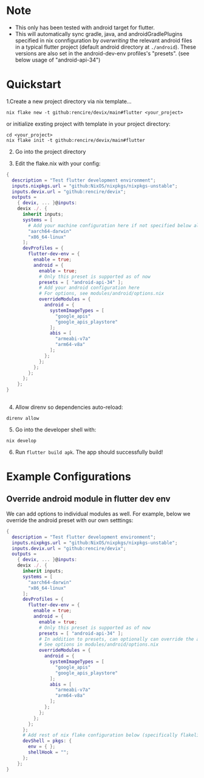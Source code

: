 # Note
- This only has been tested with android target for flutter.
- This will automatically sync gradle, java, and androidGradlePlugins specified in nix connfiguration by *overwriting* the relevant android files in a typical flutter project (default android directory at `./android`).
  These versions are also set in the android-dev-env profiles's "presets". (see below usage of "android-api-34")


# Quickstart

1.Create a new project directory via nix template...

```
nix flake new -t github:rencire/devix/main#flutter <your_project>

```

or initialize exsting project with template in your project directory:

```
cd <your_project>
nix flake init -t github:rencire/devix/main#flutter
```

2. Go into the project directory

3. Edit the flake.nix with your config:

```nix
{
  description = "Test flutter development environment";
  inputs.nixpkgs.url = "github:NixOS/nixpkgs/nixpkgs-unstable";
  inputs.devix.url = "github:rencire/devix";
  outputs =
    { devix, ... }@inputs:
    devix ./. {
      inherit inputs;
      systems = [
        # Add your machine configuration here if not specified below already
        "aarch64-darwin"
        "x86_64-linux"
      ];
      devProfiles = {
        flutter-dev-env = {
          enable = true;
          android = {
            enable = true;
            # Only this preset is supported as of now
            presets = [ "android-api-34" ];
            # Add your android configuration here
            # For options, see modules/android/options.nix
            overrideModules = {
              android = {
                systemImageTypes = [
                  "google_apis"
                  "google_apis_playstore"
                ];
                abis = [
                  "armeabi-v7a"
                  "arm64-v8a"
                ];
              };
            };
          };
        };
      };
    };
}
 
```


4. Allow direnv so dependencies auto-reload:
```
direnv allow  
```

5. Go into the developer shell with:
```
nix develop
```

6. Run `flutter build apk`. The app should successfully build!





# Example Configurations

## Override android module in flutter dev env
We can add options to individual modules as well. For example, below we override
the android preset with our own setttings:

```nix
{
  description = "Test flutter development environment";
  inputs.nixpkgs.url = "github:NixOS/nixpkgs/nixpkgs-unstable";
  inputs.devix.url = "github:rencire/devix";
  outputs =
    { devix, ... }@inputs:
    devix ./. {
      inherit inputs;
      systems = [
        "aarch64-darwin"
        "x86_64-linux"
      ];
      devProfiles = {
        flutter-dev-env = {
          enable = true;
          android = {
            enable = true;
            # Only this preset is supported as of now
            presets = [ "android-api-34" ];
            # In addition to presets, can optionally can override the android, gradle, and java modules
            # See options in modules/android/options.nix
            overrideModules = {
              android = {
                systemImageTypes = [
                  "google_apis"
                  "google_apis_playstore"
                ];
                abis = [
                  "armeabi-v7a"
                  "arm64-v8a"
                ];
              };
            };
          };
        };
      };
      # Add rest of nix flake configuration below (specifically flakelight)
      devShell = pkgs: {
        env = { };
        shellHook = "";
      };
    };
}

```
